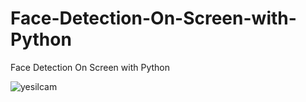 # Face-Detection-On-Screen-with-Python
Face Detection On Screen with Python

![yesilcam](https://user-images.githubusercontent.com/80165784/206277443-20d9f8be-6d72-43d4-a3e4-8aa4642f393c.jpg)
